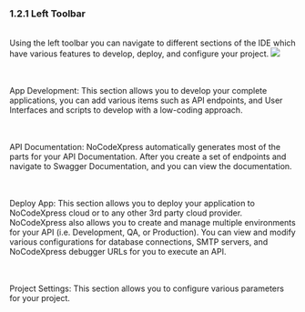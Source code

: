 ### 1.2.1 Left Toolbar
<br/>
Using the left toolbar you can navigate to different sections of the IDE which have various  features to develop, deploy, and configure your project.
<img style="max-width:700px;max-height:350px" class="hovarable" src="https://less-code-archive.sgp1.cdn.digitaloceanspaces.com/docimages/new/0006.png"/>
<br/><br/><br/>

App Development: This section allows you to develop your complete applications, you can add various items such as API endpoints, and User Interfaces and scripts to develop with a low-coding approach.
<br/><br/><br/>

API Documentation: NoCodeXpress automatically generates most of the parts for your API Documentation. After you create a set of endpoints and navigate to Swagger Documentation, and you can view the documentation.
<br/><br/><br/>

Deploy App: This section allows you to deploy your application to NoCodeXpress cloud or to any other 3rd party cloud provider. NoCodeXpress also allows you to create and manage multiple environments for your API (i.e. Development, QA, or Production). You can view and modify various configurations for database connections, SMTP servers, and NoCodeXpress debugger URLs for you to execute an API.
<br/><br/><br/>

Project Settings: This section allows you to configure various parameters for your project.
<br/><br/><br/>